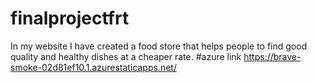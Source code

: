 # finalprojectfrt
In my website I have created a food store that helps people to find good quality and healthy dishes at a cheaper rate. #azure link https://brave-smoke-02d81ef10.1.azurestaticapps.net/
